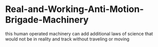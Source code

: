 # Real-and-Working-Anti-Motion-Brigade-Machinery
this human operated machinery can add additional laws of science that would not be in reality and track without traveling or moving
